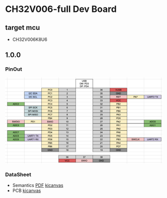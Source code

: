 # CH32V006-full Dev Board

## target mcu

- CH32V006K8U6

## 1.0.0

### PinOut

![](./docs/CH32V006-full-1.0.0-pinout.png)

### DataSheet

- Semantics [PDF](docs/CH32V006-full-1.0.0-semantics.pdf) [kicanvas]()
- PCB [kicanvas]()
